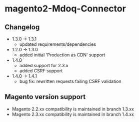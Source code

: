 # magento2-Mdoq-Connector

## Changelog
- 1.3.0 -> 1.3.1
    - updated requirements/dependencies
- 1.2.0 -> 1.3.0
    - added initial 'Production as CDN' support
- 1.4.0 
    - added support for 2.3.x
    - added CSRF support
- 1.4.0 -> 1.4.1
    - bug fix: rewritten requests failing CSRF validation

## Magento version support
 - Magento 2.2.xx compatibility is maintained in branch 1.3.xx
 - Magento 2.3.xx compatibility is maintained in branch 1.4.xx
  
